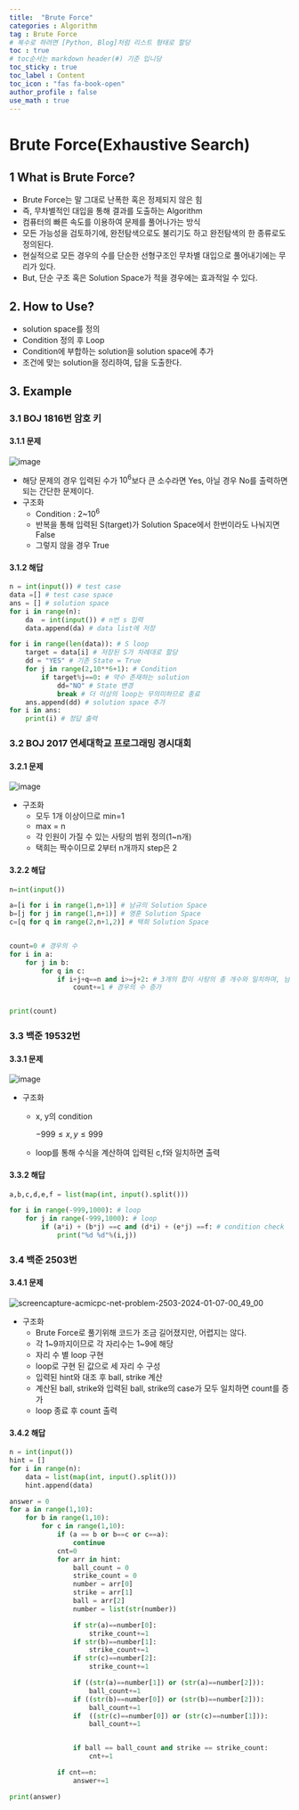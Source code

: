 ```yaml
---
title:  "Brute Force"
categories : Algorithm
tag : Brute Force
# 복수로 하려면 [Python, Blog]처럼 리스트 형태로 할당
toc : true
# toc순서는 markdown header(#) 기준 입니당
toc_sticky : true
toc_label : Content
toc_icon : "fas fa-book-open"
author_profile : false
use_math : true
---
```


# Brute Force(Exhaustive Search)

## 1 What is Brute Force?
- Brute Force는 말 그대로 난폭한 혹은 정제되지 않은 힘
- 즉, 무차별적인 대입을 통해 결과를 도출하는 Algorithm
- 컴퓨터의 빠른 속도를 이용하여 문제를 풀어나가는 방식
- 모든 가능성을 검토하기에, 완전탐색으로도 불리기도 하고 완전탐색의 한 종류로도 정의된다.
- 현실적으로 모든 경우의 수를 단순한 선형구조인 무차별 대입으로 풀어내기에는 무리가 있다.
- But, 단순 구조 혹은 Solution Space가 적을 경우에는 효과적일 수 있다.

## 2. How to Use?
- solution space를 정의
- Condition 정의 후 Loop
- Condition에 부합하는 solution을 solution space에 추가
- 조건에 맞는 solution을 정리하여, 답을 도출한다.

## 3. Example

### 3.1 BOJ 1816번 암호 키

#### 3.1.1 문제
![image](https://github.com/SEUNGYEOPOH/SEUNGYEOPOH/assets/81912557/9c26771f-73ef-46dd-97b1-20211801f9d4)

- 해당 문제의 경우 입력된 수가 $10^6$보다 큰 소수라면 Yes, 아닐 경우 No를 출력하면 되는 간단한 문제이다.
- 구조화
    - Condition : 2~$10^6$
    - 반복을 통해 입력된 S(target)가 Solution Space에서 한번이라도 나눠지면 False
    - 그렇지 않을 경우 True

#### 3.1.2 해답
```python
n = int(input()) # test case
data =[] # test case space
ans = [] # solution space
for i in range(n):
    da  = int(input()) # n번 s 입력
    data.append(da) # data list에 저장

for i in range(len(data)): # S loop
    target = data[i] # 저장된 S가 차례대로 할당
    dd = "YES" # 기존 State = True
    for j in range(2,10**6+1): # Condition
        if target%j==0: # 약수 존재하는 solution
            dd="NO" # State 변경
            break # 더 이상의 loop는 무의미하므로 종료
    ans.append(dd) # solution space 추가
for i in ans:
    print(i) # 정답 출력
```

### 3.2 BOJ 2017 연세대학교 프로그래밍 경시대회
#### 3.2.1 문제
![image](https://github.com/SEUNGYEOPOH/SEUNGYEOPOH/assets/81912557/4fd0bcf5-a673-4645-945a-bc4244585ed9)

- 구조화
    - 모두 1개 이상이므로 min=1
    - max = n
    - 각 인원이 가질 수 있는 사탕의 범위 정의(1~n개)
    - 택희는 짝수이므로 2부터 n개까지 step은 2


#### 3.2.2 해답 
```python
n=int(input())

a=[i for i in range(1,n+1)] # 남규의 Solution Space
b=[j for j in range(1,n+1)] # 영훈 Solution Space
c=[q for q in range(2,n+1,2)] # 택희 Solution Space


count=0 # 경우의 수 
for i in a:
    for j in b:
        for q in c: 
            if i+j+q==n and i>=j+2: # 3개의 합이 사탕의 총 개수와 일치하며, 남규가 영훈이보다 2개 많을 경우
                count+=1 # 경우의 수 증가


print(count)

```

### 3.3 백준 19532번

#### 3.3.1 문제
![image](https://github.com/SEUNGYEOPOH/SEUNGYEOPOH/assets/81912557/520e118b-a10f-4d0f-91ce-00285337de90)

- 구조화
    - x, y의 condition 

        $-999 \leq x,y \leq 999$

    - loop를 통해 수식을 계산하여 입력된 c,f와 일치하면 출력

#### 3.3.2 해답 
```python
a,b,c,d,e,f = list(map(int, input().split()))

for i in range(-999,1000): # loop
    for j in range(-999,1000): # loop
        if (a*i) + (b*j) ==c and (d*i) + (e*j) ==f: # condition check
            print("%d %d"%(i,j)) 
```
### 3.4 백준 2503번

#### 3.4.1 문제
![screencapture-acmicpc-net-problem-2503-2024-01-07-00_49_00](https://github.com/SEUNGYEOPOH/SEUNGYEOPOH/assets/81912557/58a3f009-340a-40e0-8791-ac796d04d9b3)

- 구조화
    - Brute Force로 풀기위해 코드가 조금 길어졌지만, 어렵지는 않다.
    - 각 1~9까지이므로 각 자리수는 1~9에 해당
    - 자리 수 별 loop 구현
    - loop로 구현 된 값으로 세 자리 수 구성
    - 입력된 hint와 대조 후 ball, strike 계산
    - 계산된 ball, strike와 입력된 ball, strike의 case가 모두 일치하면 count를 증가
    - loop 종료 후 count 출력

#### 3.4.2 해답 
```python
n = int(input())
hint = []
for i in range(n):
    data = list(map(int, input().split()))
    hint.append(data)

answer = 0
for a in range(1,10):
    for b in range(1,10):
        for c in range(1,10):
            if (a == b or b==c or c==a):
                continue
            cnt=0
            for arr in hint:
                ball_count = 0
                strike_count = 0
                number = arr[0]
                strike = arr[1]
                ball = arr[2]
                number = list(str(number))

                if str(a)==number[0]:
                    strike_count+=1
                if str(b)==number[1]:
                    strike_count+=1
                if str(c)==number[2]:
                    strike_count+=1

                if ((str(a)==number[1]) or (str(a)==number[2])):
                    ball_count+=1
                if ((str(b)==number[0]) or (str(b)==number[2])):
                    ball_count+=1
                if  ((str(c)==number[0]) or (str(c)==number[1])):
                    ball_count+=1


                if ball == ball_count and strike == strike_count:
                    cnt+=1

            if cnt==n:
                answer+=1

print(answer)
```